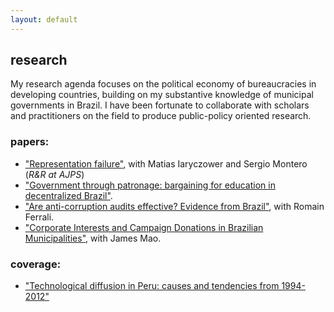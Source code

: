 ```yaml
---
layout: default
---
```


## research

My research agenda focuses on the political economy of bureaucracies in developing countries, building on my substantive knowledge of municipal governments in Brazil. I have been fortunate to collaborate with scholars and practitioners on the field to produce public-policy oriented research.

### papers:

- ["Representation failure"](/files/papers/representation_failure.pdf), with Matias Iaryczower and Sergio Montero (*R&R at AJPS*)
- ["Government through patronage: bargaining for education in decentralized Brazil"](/files/papers/patronage_education.pdf).
- ["Are anti-corruption audits effective? Evidence from Brazil"](/files/papers/corrupt_audit.pdf), with Romain Ferrali.
- ["Corporate Interests and Campaign Donations in Brazilian Municipalities"](/files/papers/campaign_portfolio.pdf), with James Mao.

### coverage:

- ["Technological diffusion in Peru: causes and tendencies from 1994-2012"](http://cies.org.pe/sites/default/files/files/articulos/economiaysociedad/mt5-innovacion_cenagro_2-7-15.pdf)